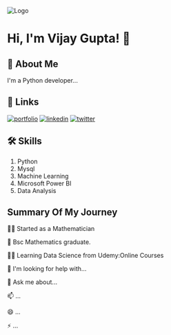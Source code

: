 
![Logo](https://github-readme-stats.vercel.app/api?username=mrvijayg&&show_icons=true&title_color=ffffff&icon_color=bb2acf&text_color=daf7dc&bg_color=151515)


# Hi, I'm Vijay Gupta! 👋


## 🚀 About Me
I'm a Python developer...


## 🔗 Links
[![portfolio](https://img.shields.io/badge/my_portfolio-000?style=for-the-badge&logo=ko-fi&logoColor=white)](https://katherineoelsner.com/)
[![linkedin](https://img.shields.io/badge/linkedin-0A66C2?style=for-the-badge&logo=linkedin&logoColor=white)](https://www.linkedin.com/)
[![twitter](https://img.shields.io/badge/twitter-1DA1F2?style=for-the-badge&logo=twitter&logoColor=white)](https://twitter.com/)



## 🛠 Skills
1. Python
2. Mysql
3. Machine Learning
4. Microsoft Power BI
5. Data Analysis

## Summary Of My Journey
👩‍💻 Started as a Mathematician

🧠 Bsc Mathematics graduate.

👯‍♀️ Learning Data Science from Udemy:Online Courses  

🤔 I'm looking for help with...

💬 Ask me about...

📫 ...

😄 ...

⚡️ ...

